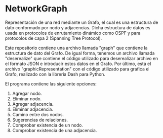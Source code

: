 # NetworkGraph
Representación de una red mediante un Grafo, el cual es una estructura de dato conformado por nodo y adjacencias. Dicha estructura de datos es usada en protocolos de enrutamiento dinámico como OSPF y para protocolos de capa 2 (Spanning Tree Protocol).

Este repositorio contiene una archivo llamada "graph" que contiene la estructura de dato del Grafo. De igual forma, tenemos un archivo llamada "deserealize" que contiene el código utilizado para deserealizar archivo en el formato JSON e introducir estos datos en el Grafo. Por último, está el archivo "graphicRepresentation" con el código utilizado para grafica el Grafo, realizado con la librería Dash para Python.

El programa contiene las siguiente opciones:

  1. Agregar nodo.
  2. Eliminar nodo.
  3. Agregar adjacencia.
  4. Eliminar adjacencia.
  5. Camino entre dos nodos.
  6. Sugerencias de relaciones.
  7. Comprobar existencia de un nodo.
  8. Comprobar existencia de una adjacencia.

